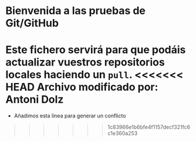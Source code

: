 # Bienvenida a las pruebas de Git/GitHub

Este fichero servirá para que podáis actualizar vuestros repositorios locales haciendo un `pull`.
<<<<<<< HEAD
Archivo modificado por: **Antoni Dolz**
=======
* Añadimos esta linea para generar un conflicto
>>>>>>> 1c83966e1b6bfe4f1157decf321fc6c1e360a253
